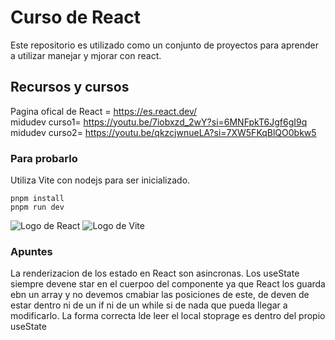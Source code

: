 # Curso de React
Este repositorio es utilizado como un conjunto de proyectos para aprender a utilizar manejar y mjorar con react.

## Recursos y cursos
Pagina ofical de React = https://es.react.dev/  
midudev curso1= https://youtu.be/7iobxzd_2wY?si=6MNFpkT6Jgf6gI9q
midudev curso2= https://youtu.be/qkzcjwnueLA?si=7XW5FKqBlQO0bkw5

### Para probarlo
Utiliza Vite con nodejs para ser inicializado.
``` shell
pnpm install
pnpm run dev
``` 

![Logo de React](https://upload.wikimedia.org/wikipedia/commons/a/a7/React-icon.svg)
![Logo de Vite](https://vitejs.dev/logo-with-shadow.png)

### Apuntes
La renderizacion de los estado en React son asincronas.
Los useState siempre devene star en el cuerpoo del componente ya que React los guarda ebn un array y no devemos cmabiar las posiciones de este, de deven de estar dentro ni de un if ni de un while si de nada que pueda llegar a modificarlo.
La forma correcta lde leer el local stoprage es dentro del propio useState

